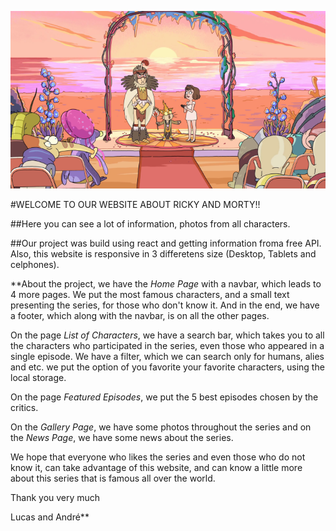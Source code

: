 ![](./images/featured-5.png)


#WELCOME TO OUR WEBSITE ABOUT RICKY AND MORTY!!

##Here you can see a lot of information, photos from all characters.

##Our project was build using react and getting information froma free API. Also, this website is responsive in 3 differetens size (Desktop, Tablets and celphones).

**About the project, we have the _Home Page_ with a navbar, which leads to 4 more pages. We put the most famous characters, and a small text presenting the series, for those who don't know it. And in the end, we have a footer, which along with the navbar, is on all the other pages.

On the page _List of Characters_, we have a search bar, which takes you to all the characters who participated in the series, even those who appeared in a single episode. We have a filter, which we can search only for humans, alies and etc. we put the option of you favorite your favorite characters, using the local storage.

On the page _Featured Episodes_, we put the 5 best episodes chosen by the critics.

On the _Gallery Page_, we have some photos throughout the series and on the _News Page_, we have some news about the series.

We hope that everyone who likes the series and even those who do not know it, can take advantage of this website, and can know a little more about this series that is famous all over the world.

Thank you very much

Lucas and André**